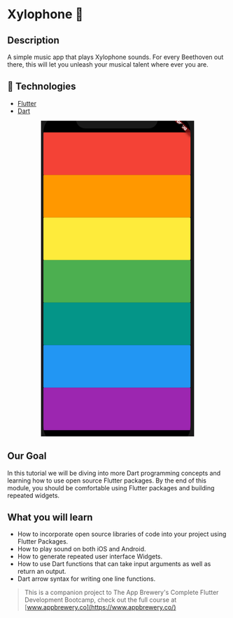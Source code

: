 
# Xylophone 🎹


## Description

A simple music app that plays Xylophone sounds. For every Beethoven out there, this will let you unleash your musical talent where ever you are. 

## 🚀 Technologies

  - [Flutter](https://flutter.dev/docs/development/tools/sdk/releases)
  - [Dart](https://dart.dev/get-dart)
  
<p align='center' >
<img src='https://github.com/mschneider86/xylophone-flutter/blob/master/images/xylophone-flutter.png' alt='Finished App' width='350px' height='720px'/>
  </p>

## Our Goal

In this tutorial we will be diving into more Dart programming concepts and learning how to use open source Flutter packages. By the end of this module, you should be comfortable using Flutter packages and building repeated widgets.

## What you will learn

- How to incorporate open source libraries of code into your project using Flutter Packages.
- How to play sound on both iOS and Android.
- How to generate repeated user interface Widgets.
- How to use Dart functions that can take input arguments as well as return an output.
- Dart arrow syntax for writing one line functions.

>This is a companion project to The App Brewery's Complete Flutter Development Bootcamp, check out the full course at [www.appbrewery.co](https://www.appbrewery.co/)

